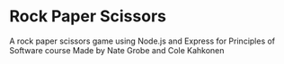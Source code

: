 # Rock Paper Scissors
A rock paper scissors game using Node.js and Express for Principles of Software course
Made by Nate Grobe and Cole Kahkonen
